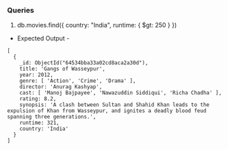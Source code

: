 ### Queries

1. db.movies.find({ country: "India", runtime: { $gt: 250 } })


- Expected Output -

```
[
  {
    _id: ObjectId("64534bba33a02cd8aca2a30d"),
    title: 'Gangs of Wasseypur',
    year: 2012,
    genre: [ 'Action', 'Crime', 'Drama' ],
    director: 'Anurag Kashyap',
    cast: [ 'Manoj Bajpayee', 'Nawazuddin Siddiqui', 'Richa Chadha' ],
    rating: 8.2,
    synopsis: 'A clash between Sultan and Shahid Khan leads to the expulsion of Khan from Wasseypur, and ignites a deadly blood feud spanning three generations.',
    runtime: 321,
    country: 'India'
  }
]
```
